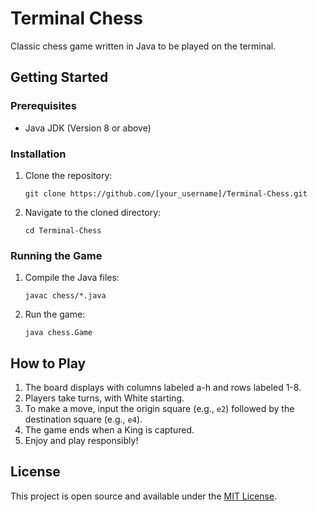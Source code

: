 # Terminal Chess

Classic chess game written in Java to be played on the terminal. 

## Getting Started

### Prerequisites

- Java JDK (Version 8 or above)

### Installation

1. Clone the repository:
   ```
   git clone https://github.com/[your_username]/Terminal-Chess.git
   ```
2. Navigate to the cloned directory:
   ```
   cd Terminal-Chess
   ```

### Running the Game

1. Compile the Java files:
   ```
   javac chess/*.java
   ```
2. Run the game:
   ```
   java chess.Game
   ```

## How to Play

1. The board displays with columns labeled a-h and rows labeled 1-8.
2. Players take turns, with White starting.
3. To make a move, input the origin square (e.g., `e2`) followed by the destination square (e.g., `e4`).
4. The game ends when a King is captured.
5. Enjoy and play responsibly!


## License

This project is open source and available under the [MIT License](LICENSE).
